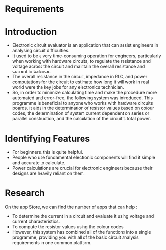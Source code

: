# Requirements

# Introduction

* Electronic circuit evaluator is an application that can assist   engineers in analysing circuit difficulties.
* It used to be a very time-consuming operation for engineers, particularly when working with hardware circuits, to regulate the resistance and voltage across the circuit and maintain the overall resistance and current in balance.
* The overall resistance in the circuit, impedance in RLC, and power computations for the circuit to estimate how long it will work in real world were the key jobs for any electronics technician.
* So, in order to minimize calculating time and make the procedure more automated and error-free, the following system was introduced.
This programme is beneficial to anyone who works with hardware circuits boards. It aids in the determination of resistor values based on colour codes, the determination of system current dependent on series or parallel construction, and the calculation of the circuit's total power.

# Identifying Features
* For beginners, this is quite helpful.
* People who use fundamental electronic components will find it simple and accurate to calculate.
* Power calculations are crucial for electronic engineers because their designs are heavily reliant on them.

# Research
On the app Store, we can find the number of apps that can help :
* To determine the current in a circuit and evaluate it using voltage and current characteristics.
* To compute the resistor values using the colour codes.
* However, this system has combined all of the functions into a single programme, providing you with all of the basic circuit analysis requirements in one common platform.
